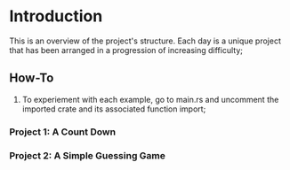 # Introduction

This is an overview of the project's structure. Each day is a unique project that has been arranged in a progression of increasing difficulty;

## How-To

1. To experiement with each example, go to main.rs and uncomment the imported crate and its associated function import;

### Project 1: A Count Down

### Project 2: A Simple Guessing Game
